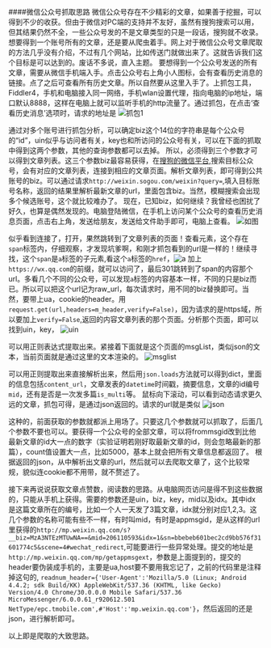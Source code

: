 ####微信公众号抓取思路
微信公众号存在不少精彩的文章，如果善于挖掘，可以得到不少的收获。但由于微信对PC端的支持并不友好，虽然有搜狗搜索可以用，但其结果仍然不全，一些公众号发的不是文章类型的只是一段话，搜狗就不收录。想要得到一个账号所有的文章，还是要从爬虫着手。网上对于微信公众号文章爬取的方法几乎没有介绍，不过有几个网站，比如传送门就做出来了。这就告诉我们这个目标是可以达到的。废话不多说，直入主题。
要想得到一个公众号发送的所有文章，需要从微信手机端入手。点击公众号右上角小人图标，会有查看历史消息的链接。点了之后可查看所有历史文章。所以自然要从这里入手了。上抓包工具，Fiddler4，手机和电脑接入同一网络，手机wlan设置代理，指向电脑的ip地址，端口默认8888，这样在电脑上就可以监听手机的http流量了。通过抓包，在点击‘查看历史消息’选项时，请求的地址是
![抓包1](./img/wechat/1.png)

通过对多个账号进行抓包分析，可以确定biz这个14位的字符串是每个公众号的“id”，uin似乎与访问者有关，key也和所访问的公众号有关，可以在下面的抓取中得到这两个参数，其他的查询参数都可以去掉。
所以，必须得到三个参数才可以得到文章列表。这三个参数biz最容易获得，在[搜狗的微信平台](http://weixin.sogou.com/),搜索目标公众号，会有对应的文章列表，连接到相应的文章页面。解析文章列表，即可得到公共账号的biz。可以通过请求`http://weixin.sogou.com/weixin?query=`,填入目标账号名称，返回的结果里解析最新文章的url，里面包含biz。当然，模糊搜索会出现多个候选账号，这个就比较难办了。
现在，已知biz，如何继续？我曾经也困扰了好久，也算是偶然发现的。电脑登陆微信，在手机上访问某个公众号的查看历史消息页面，点击右上角，发送给朋友，发送给文件助手即可，电脑上查看。
![如图](./img/wechat/2.png)

似乎看到连接了，打开，果然跳转到了文章列表的页面！查看元素，这个存在`span`标签内，仔细观察，才发现坑爹啊，和刚才抓包看到的url是一样的！继续寻找，这个`span`是`a`标签的子元素,看这个`a`标签的`href`，![a](./img/wechat/4.png)
加上`https://wx.qq.com`的前缀，就可以访问了，最后301跳转到了span的内容那个url。多看几个不同的公众号，可以发现`a`标签的内容基本一样，不同的只是biz而已。所以可以把这个url记为raw_url，每次请求时，用不同的biz替换即可。当然，要带上ua，cookie的header。用`request.get(url,headers=m_header,verify=False)`，因为请求的是https域，所以要加上`verify=False`,返回的内容文章列表的那个页面。分析那个页面，即可以找到uin，key，
![uin](./img/wechat/5.png)

可以用正则表达式提取出来。紧接着下面就是这个页面的msgList，类似json的文本，当前页面就是通过这里的文本渲染的。
![msglist](./img/wechat/6.png)

可以用正则提取出来直接解析出来，然后用`json.loads`方法就可以得到dict，里面的信息包括`content_url`，文章发表的`datetime`时间戳，摘要信息，文章的id编号`mid`，还有是否是一次发多篇`is_multi`等。
鼠标向下滚动，可以看到动态请求更久远的文章，抓包可得，是通过json返回的。请求的url就是类似
![json](./img/wechat/7.png)

这种的，前面获取的参数就都派上用场了。只要这几个参数就可以抓取了，后面几个参数不要也可以。要获得一个公众号的全部文章，可以将frommsgid改到比他最新文章的id大一点的数字（实验证明若刚好取最新文章的id，则会忽略最新的那篇），count值设置大一点，比如5000，基本上就会把所有文章信息都返回了。
根据返回的json，从中解析出文章的url，然后就可以去爬取文章了，这个比较常规，貌似连cookie都不用带，就不赘述了。

接下来再说说获取文章点赞数，阅读数的思路。从电脑网页访问是得不到这些数据的，只能从手机上获得。需要的参数还是uin，biz，key，mid以及idx。其中idx是这篇文章所在的编号，比如一个人一天发了3篇文章，idx就分别对应1,2,3。这几个参数的名称可能有些不一样，有时叫mid，有时是appmsgid，是从这样的url里获得的`http://mp.weixin.qq.com/s?__biz=MzA3NTEzMTUwNA==&mid=206110593&idx=1&sn=bbebeb601bec2cd9bb576f31601774c5&scene=4#wechat_redirect`,可能要进行一些异常处理。提交的地址是`http://mp.weixin.qq.com/mp/getappmsgext`，参数是上面提到的，提交的header要伪装成手机的，主要是ua,host要不要用我忘记了，之前的代码里是注释掉这句的,
`readnum_header={'User-Agent':'Mozilla/5.0 (Linux; Android 4.4.2; sdk Build/KK) AppleWebKit/537.36 (KHTML, like Gecko) Version/4.0 Chrome/30.0.0.0 Mobile Safari/537.36 MicroMessenger/6.0.0.61_r920612.501 NetType/epc.tmobile.com',#'Host':'mp.weixin.qq.com'}`，然后返回的还是json，进行解析即可。

以上即是爬取的大致思路。
